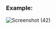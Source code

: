 ### Example: ###

![Screenshot (42)](https://user-images.githubusercontent.com/69615463/235297862-02619973-7f4a-45e9-b5bc-d4e5aa545eeb.png)

